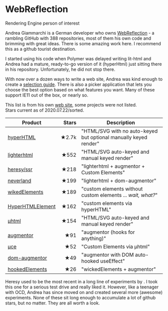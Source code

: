 # WebReflection
Rendering Engine person of interest

Andrea Giammarchi is a German developer who owns [WebReflection](https://github.com/WebReflection) - a rambling GitHub with 388 repositories, most of them his own code and brimming with great ideas. There is some amazing work here. I recommend this as a github tourist destination.

I started using his code when Polymer was delayed writing lit-html and Andrea had a mature, ready-to-go version of it (hyperHtml) just sitting there in his repository. Unfortunately, he did not stop there.

With now over a dozen ways to write a web site, Andrea was kind enough to create a [selection guide](https://gist.github.com/WebReflection/761052d6dae7c8207d2fcba7cdede295). There is also a picker application that lets you choose the best option based on what features you want. Many of these support IE11 out of the box, or nearly so.

This list is from his own [web site](https://gist.github.com/WebReflection/761052d6dae7c8207d2fcba7cdede295), some projects were not listed.<br>
Stars current as of 2020.07.22/sorted.

| Product | Stars | Description |
| ------- | -----:| ----------- |
| [hyperHTML](https://github.com/WebReflection/hyperHTML) | ★2.7k | "HTML/SVG with no auto-keyed but optional manually keyed render" |
| [lighterhtml](https://github.com/WebReflection/lighterhtml) | ★552  | "HTML/SVG auto-keyed and manual keyed render" |
| [heresy/ssr](https://github.com/WebReflection/heresy) | ★218 | "lighterhtml + augmentor + Custom Elements" |
| [neverland](https://github.com/WebReflection/neverland) | ★199 | "lighterhtml + dom-augmentor" |
| [wikedElements](https://github.com/WebReflection/wicked-elements)| ★189 | "custom elements without custom elements ... *wait, what?*" |
| [HyperHTMLElement](https://github.com/WebReflection/hyperHTML-Element) | ★162 | "custom elements via hyperHTML" |
| [µhtml](https://github.com/WebReflection/uhtml) | ★154 | "HTML/SVG auto-keyed and manual keyed render" |
| [augmentor](https://github.com/WebReflection/augmentor) | ★91 | "augmentor (hooks for anything)" |
| [µce](https://github.com/WebReflection/uce) | ★52 | "Custom Elements via µhtml" |
| [dom-augmentor](https://github.com/WebReflection/dom-augmentor)| ★49 | "augmentor with DOM auto-hooked useEffect" |
| [hookedElements](https://github.com/WebReflection/hooked-elements) | ★26 | "wickedElements + augmentor" |

Heresy used to be the most recent in a long line of experiments by . I took this one for a serious test drive and really liked it. However, like a teenager with OCD, Andrea has since moved on and created several more (awesome) experiments. None of these sit long enough to accumulate a lot of github stars, but no matter. They are all worth a look.
